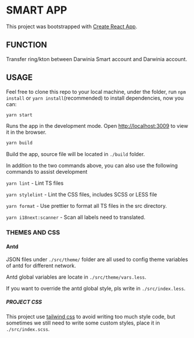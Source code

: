 # SMART APP

This project was bootstrapped with [Create React App](https://github.com/facebook/create-react-app).

## FUNCTION

Transfer ring/kton between Darwinia Smart account and Darwinia account.

## USAGE

Feel free to clone this repo to your local machine, under the folder, run `npm install` or `yarn install`(recommended) to install dependencies, now you can:

```bash
yarn start
```

Runs the app in the development mode. Open [http://localhost:3009](http://localhost:3009) to view it in the browser.

```bash
yarn build
```

Build the app, source file will be located in `./build` folder.

In addition to the two commands above, you can also use the following commands to assist development

`yarn lint` - Lint TS files

`yarn stylelint` - Lint the CSS files, includes SCSS or LESS file

`yarn format` - Use prettier to format all TS files in the src directory.

`yarn i18next:scanner` - Scan all labels need to translated.

### THEMES AND CSS

#### Antd

JSON files under `./src/theme/` folder are all used to config theme variables of antd for different network.

Antd global variables are locate in `./src/theme/vars.less`.

If you want to override the antd global style, pls write in `./src/index.less`.

##### PROJECT CSS

This project use [tailwind css](https://www.tailwindcss.com) to avoid writing too much style code, but sometimes we still need to write some custom styles, place it in `./src/index.scss`.
